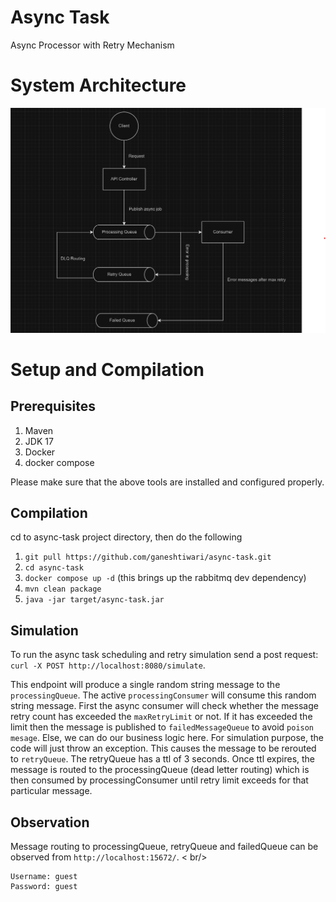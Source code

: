 # Async Task 
Async Processor with Retry Mechanism

# System Architecture
![img_2.png](img_2.png)

# Setup and Compilation 
## Prerequisites
1. Maven
2. JDK 17 
3. Docker 
4. docker compose

Please make sure that the above tools are installed and configured 
properly. 

## Compilation 
cd to async-task project directory, then do the following 
1. ```git pull https://github.com/ganeshtiwari/async-task.git```
2. ```cd async-task```
3. ```docker compose up -d```  (this brings up the rabbitmq dev dependency)
4. ```mvn clean package``` 
5. ```java -jar target/async-task.jar```

## Simulation 
To run the async task scheduling and retry simulation send a post request: 
```curl -X POST http://localhost:8080/simulate```. 

This endpoint will produce a single random string message to the `processingQueue`. 
The active `processingConsumer` will consume this random string message. First the async consumer
will check whether the message retry count has exceeded the `maxRetryLimit` or not. If it has exceeded
the limit then the message is published to `failedMessageQueue` to avoid `poison mesage`. Else, we can do our business logic here. 
For simulation purpose, the code will just throw an exception. This causes the message to be rerouted to 
`retryQueue`. The retryQueue has a ttl of 3 seconds. Once ttl expires, the message is routed to the processingQueue (dead letter routing) which is 
then consumed by processingConsumer until retry limit exceeds for that particular message. 

## Observation 
Message routing to processingQueue, retryQueue and failedQueue can be observed from ```http://localhost:15672/```. < br/>
```
Username: guest
Password: guest
```